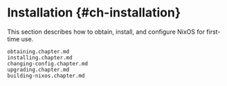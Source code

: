 # Installation {#ch-installation}

This section describes how to obtain, install, and configure NixOS for first-time use.

```{=include=} chapters
obtaining.chapter.md
installing.chapter.md
changing-config.chapter.md
upgrading.chapter.md
building-nixos.chapter.md
```
